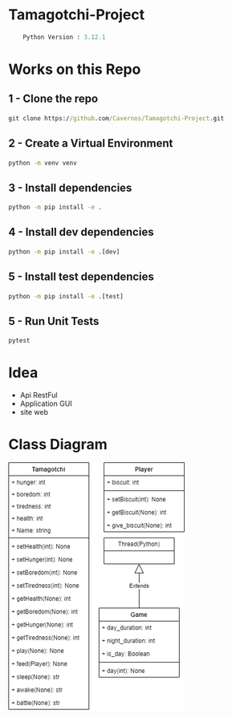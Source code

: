 # Tamagotchi-Project
``` python
    Python Version : 3.12.1
```
# Works on this Repo
## 1 - Clone the repo
```cmd
git clone https://github.com/Cavernos/Tamagotchi-Project.git
```

## 2 - Create a Virtual Environment
```cmd
python -m venv venv
```
## 3 - Install dependencies
```cmd
python -m pip install -e .
```
## 4 - Install dev dependencies 
```cmd
python -m pip install -e .[dev]
```
## 5 - Install test dependencies 
```cmd
python -m pip install -e .[test]
```
## 5 - Run Unit Tests
```cmd
pytest
```

# Idea

- Api RestFul
- Application GUI
- site web

# Class Diagram
![class diagram](class_diagram.png)